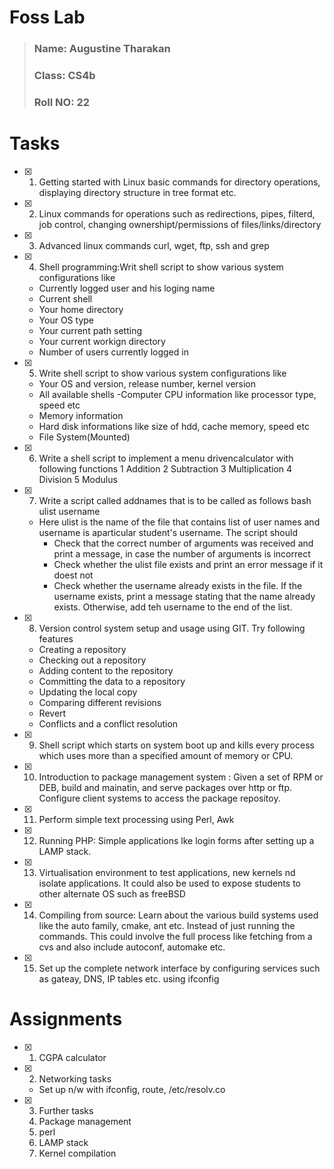 # Foss Lab

> ### Name: Augustine Tharakan
> ### Class: CS4b
> ### Roll NO: 22

# Tasks

- [x] 1. Getting started with Linux basic commands for directory operations, displaying directory structure in tree format etc.
- [x] 2. Linux commands for operations such as redirections, pipes, filterd, job control, changing ownershipt/permissions of files/links/directory
- [x] 3. Advanced linux commands curl, wget, ftp, ssh and grep
- [x] 4. Shell programming:Writ shell script to show various system configurations like
	- Currently logged user and his loging name
	- Current shell
	- Your home directory 
	- Your OS type 
	- Your current path setting
	- Your current workign directory
	- Number of users currently logged in 
- [x] 5. Write shell script to show various system configurations like
	- Your OS and version, release number, kernel version
	- All available shells 
	-Computer CPU information like processor type, speed etc
	- Memory information
	- Hard disk informations like size of hdd, cache memory, speed etc
	- File System(Mounted)
- [x] 6. Write a shell script to implement a menu drivencalculator with following functions
	1 Addition
	2 Subtraction
	3 Multiplication
	4 Division
	5 Modulus
- [x] 7. Write a script called addnames that is to be called as follows bash ulist username
	- Here ulist is the name of the file that contains list of user names and username is aparticular student's username. The script should
		- Check that the correct number of arguments was received and print a message, in case the number of arguments is incorrect
		- Check whether the ulist file exists and print an error message if it doest not
		- Check whether the username already exists in the file. If the username exists, print a message stating that the name already exists. Otherwise, add teh username to the end of the list.
- [x] 8. Version control system setup and usage using GIT. Try following features
	- Creating a repository
	- Checking out a repository
	- Adding content to the repository
	- Committing the data to a repository
	- Updating the local copy
	- Comparing different revisions
	- Revert
	- Conflicts and a conflict resolution
- [x] 9. Shell script which starts on system boot up and kills every process which uses more than a specified amount of memory or CPU.
- [x] 10. Introduction to package management system : Given a set of RPM or DEB, build and mainatin, and serve packages over http or ftp. Configure client systems to access the package repositoy.
- [x] 11. Perform simple text processing using Perl, Awk
- [x] 12. Running PHP: Simple applications lke login forms after setting up a LAMP stack.
- [x] 13. Virtualisation environment to test applications, new kernels nd isolate applications. It could also be used to expose students to other alternate OS such as freeBSD
- [x] 14. Compiling from source: Learn about the various build systems used like the auto family, cmake, ant etc. Instead of just running the commands. This could involve the full process like fetching from a cvs and also include autoconf, automake etc.

- [x] 15. Set up the complete network interface by configuring services such as gateay, DNS, IP tables etc. using ifconfig

# Assignments

- [x] 1. CGPA calculator
- [x] 2. Networking tasks
	- Set up n/w with ifconfig, route, /etc/resolv.co
- [x] 3. Further tasks
	1. Package management
	2. perl
	3. LAMP stack
	4. Kernel compilation
